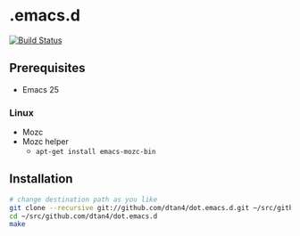 # .emacs.d

[![Build Status](https://travis-ci.org/dtan4/dot.emacs.d.svg?branch=master)](https://travis-ci.org/dtan4/dot.emacs.d)

## Prerequisites

- Emacs 25

### Linux

- Mozc
- Mozc helper
  - `apt-get install emacs-mozc-bin`

## Installation

```bash
# change destination path as you like
git clone --recursive git://github.com/dtan4/dot.emacs.d.git ~/src/github.com/dtan4/dot.emacs.d
cd ~/src/github.com/dtan4/dot.emacs.d
make
```
